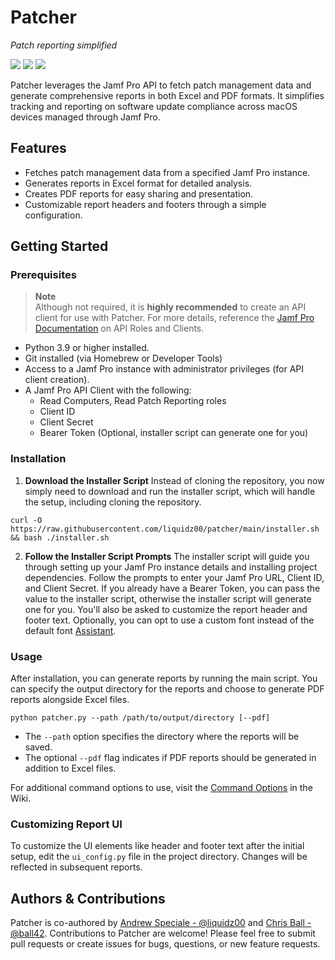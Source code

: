 # Patcher

_Patch reporting simplified_

![](https://img.shields.io/badge/license-apache_2.0-blue)&nbsp;![](https://img.shields.io/badge/python-3.9%2B-blue)&nbsp;![](https://github.com/liquidz00/patcher/actions/workflows/test.yaml/badge.svg)


Patcher leverages the Jamf Pro API to fetch patch management data and generate comprehensive reports in both Excel and PDF formats. It simplifies tracking and reporting on software update compliance across macOS devices managed through Jamf Pro.

## Features

- Fetches patch management data from a specified Jamf Pro instance.
- Generates reports in Excel format for detailed analysis.
- Creates PDF reports for easy sharing and presentation.
- Customizable report headers and footers through a simple configuration.

## Getting Started

### Prerequisites

> **Note**<br>
> Although not required, it is **highly recommended** to create an API client for use with Patcher. For more details, reference the [Jamf Pro Documentation](https://learn.jamf.com/bundle/jamf-pro-documentation-current/page/API_Roles_and_Clients.html) on API Roles and Clients.

- Python 3.9 or higher installed.
- Git installed (via Homebrew or Developer Tools)
- Access to a Jamf Pro instance with administrator privileges (for API client creation).
- A Jamf Pro API Client with the following:
  - Read Computers, Read Patch Reporting roles
  - Client ID
  - Client Secret
  - Bearer Token (Optional, installer script can generate one for you)

### Installation

1. **Download the Installer Script**
Instead of cloning the repository, you now simply need to download and run the installer script, which will handle the setup, including cloning the repository.
```shell
curl -O https://raw.githubusercontent.com/liquidz00/patcher/main/installer.sh && bash ./installer.sh
```
2. **Follow the Installer Script Prompts**
The installer script will guide you through setting up your Jamf Pro instance details and installing project dependencies. Follow the prompts to enter your Jamf Pro URL, Client ID, and Client Secret. If you already have a Bearer Token, you can pass the value to the installer script, otherwise the installer script will generate one for you. You'll also be asked to customize the report header and footer text. Optionally, you can opt to use a custom font instead of the default font [Assistant](https://fonts.google.com/specimen/Assistant).

### Usage
After installation, you can generate reports by running the main script. You can specify the output directory for the reports and choose to generate PDF reports alongside Excel files.
```shell
python patcher.py --path /path/to/output/directory [--pdf]
```
- The `--path` option specifies the directory where the reports will be saved.
- The optional `--pdf` flag indicates if PDF reports should be generated in addition to Excel files.

For additional command options to use, visit the [Command Options](https://github.com/liquidz00/patcher/wiki/Command-Options) in the Wiki.

### Customizing Report UI
To customize the UI elements like header and footer text after the initial setup, edit the `ui_config.py` file in the project directory. Changes will be reflected in subsequent reports.

## Authors & Contributions
Patcher is co-authored by [Andrew Speciale - @liquidz00](https://github.com/liquidz00) and [Chris Ball - @ball42](https://github.com/ball42). Contributions to Patcher are welcome! Please feel free to submit pull requests or create issues for bugs, questions, or new feature requests.
